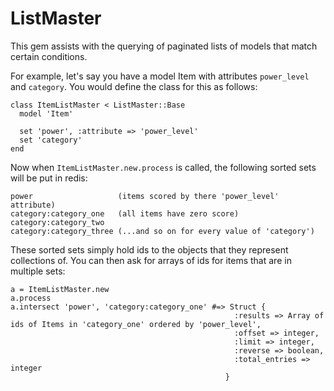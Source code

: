 ListMaster
==========

This gem assists with the querying of paginated lists of models that match certain conditions.

For example, let's say you have a model Item with attributes `power_level` and `category`. You would define the class for this as follows:

    class ItemListMaster < ListMaster::Base
      model 'Item'

      set 'power', :attribute => 'power_level'
      set 'category'
    end

Now when `ItemListMaster.new.process` is called, the following sorted sets will be put in redis:

    power                   (items scored by there 'power_level' attribute)
    category:category_one   (all items have zero score)
    category:category_two
    category:category_three (...and so on for every value of 'category')

These sorted sets simply hold ids to the objects that they represent collections of. You can then ask for arrays of ids for items that are in multiple sets:

    a = ItemListMaster.new
    a.process
    a.intersect 'power', 'category:category_one' #=> Struct {
                                                      :results => Array of ids of Items in 'category_one' ordered by 'power_level',
                                                      :offset => integer,
                                                      :limit => integer,
                                                      :reverse => boolean,
                                                      :total_entries => integer
                                                    }

